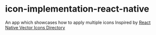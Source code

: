 # icon-implementation-react-native
An app which showcases how to apply multiple icons
Inspired by [React Native Vector Icons Directory](https://oblador.github.io/react-native-vector-icons/)